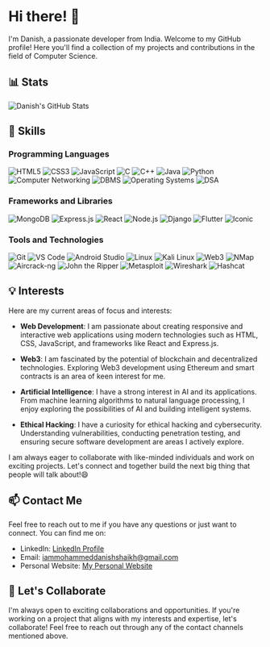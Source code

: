 # Hi there! 👋

I'm Danish, a passionate developer from India. Welcome to my GitHub profile! Here you'll find a collection of my projects and contributions in the field of Computer Science.

## 📊 Stats

![Danish's GitHub Stats](https://github-readme-stats.vercel.app/api?username=daanishhshaikh&show_icons=true&theme=tokyonight)

## 🌱 Skills

### Programming Languages
![HTML5](https://img.shields.io/badge/-HTML5-E34F26?style=flat-square&logo=html5&logoColor=white&color=E34F26&logoWidth=20)
![CSS3](https://img.shields.io/badge/-CSS3-1572B6?style=flat-square&logo=css3&logoColor=white&color=1572B6&logoWidth=20)
![JavaScript](https://img.shields.io/badge/-JavaScript-F7DF1E?style=flat-square&logo=javascript&logoColor=black&color=F7DF1E&logoWidth=20)
![C](https://img.shields.io/badge/-C-A8B9CC?style=flat-square&logo=c&logoColor=white&color=A8B9CC&logoWidth=20)
![C++](https://img.shields.io/badge/-C++-00599C?style=flat-square&logo=c%2B%2B&logoColor=white&color=00599C&logoWidth=20)
![Java](https://img.shields.io/badge/-Java-007396?style=flat-square&logo=java&logoColor=white&color=007396&logoWidth=20)
![Python](https://img.shields.io/badge/-Python-3776AB?style=flat-square&logo=python&logoColor=white&color=3776AB&logoWidth=20)
![Computer Networking](https://img.shields.io/badge/-Computer%20Networking-00BFFF?style=flat-square&logo=network&logoColor=white&color=00BFFF&logoWidth=20)
![DBMS](https://img.shields.io/badge/-DBMS-FFA500?style=flat-square&logo=database&logoColor=white&color=FFA500&logoWidth=20)
![Operating Systems](https://img.shields.io/badge/-Operating%20Systems-000000?style=flat-square&logo=linux&logoColor=white&color=000000&logoWidth=20)
![DSA](https://img.shields.io/badge/-DSA-FF6F00?style=flat-square&logo=algorithm&logoColor=white&color=FF6F00&logoWidth=20)

### Frameworks and Libraries
![MongoDB](https://img.shields.io/badge/-MongoDB-47A248?style=flat-square&logo=mongodb&logoColor=white&color=47A248&logoWidth=20)
![Express.js](https://img.shields.io/badge/-Express.js-000000?style=flat-square&logo=express&logoColor=white&color=000000&logoWidth=20)
![React](https://img.shields.io/badge/-React-61DAFB?style=flat-square&logo=react&logoColor=black&color=61DAFB&logoWidth=20)
![Node.js](https://img.shields.io/badge/-Node.js-339933?style=flat-square&logo=node.js&logoColor=white&color=339933&logoWidth=20)
![Django](https://img.shields.io/badge/-Django-092E20?style=flat-square&logo=django&logoColor=white&color=092E20&logoWidth=20)
![Flutter](https://img.shields.io/badge/-Flutter-02569B?style=flat-square&logo=flutter&logoColor=white&color=02569B&logoWidth=20)
![Iconic](https://img.shields.io/badge/-Iconic-FF6F39?style=flat-square&logo=iconic&logoColor=white&color=FF6F39&logoWidth=20)

### Tools and Technologies
![Git](https://img.shields.io/badge/-Git-F05032?style=flat-square&logo=git&logoColor=white&color=F05032&logoWidth=20)
![VS Code](https://img.shields.io/badge/-VS%20Code-007ACC?style=flat-square&logo=visual-studio-code&logoColor=white&color=007ACC&logoWidth=20)
![Android Studio](https://img.shields.io/badge/-Android%20Studio-3DDC84?style=flat-square&logo=android-studio&logoColor=white&color=3DDC84&logoWidth=20)
![Linux](https://img.shields.io/badge/-Linux-FCC624?style=flat-square&logo=linux&logoColor=black&color=FCC624&logoWidth=20)
![Kali Linux](https://img.shields.io/badge/-Kali%20Linux-557C94?style=flat-square&logo=kali-linux&logoColor=white&color=557C94&logoWidth=20)
![Web3](https://img.shields.io/badge/-Web3-F16822?style=flat-square&logo=ethereum&logoColor=white&color=F16822&logoWidth=20)
![NMap](https://img.shields.io/badge/-NMap-000000?style=flat-square&logo=nmap&logoColor=white&color=000000&logoWidth=20)
![Aircrack-ng](https://img.shields.io/badge/-Aircrack--ng-1F8ACB?style=flat-square&logo=aircrack-ng&logoColor=white&color=1F8ACB&logoWidth=20)
![John the Ripper](https://img.shields.io/badge/-John%20the%20Ripper-262626?style=flat-square&logo=john-the-ripper&logoColor=white&color=262626&logoWidth=20)
![Metasploit](https://img.shields.io/badge/-Metasploit-DC382D?style=flat-square&logo=metasploit&logoColor=white&color=DC382D&logoWidth=20)
![Wireshark](https://img.shields.io/badge/-Wireshark-1679A7?style=flat-square&logo=wireshark&logoColor=white&color=1679A7&logoWidth=20)
![Hashcat](https://img.shields.io/badge/-Hashcat-2E3440?style=flat-square&logo=hashcat&logoColor=white&color=2E3440&logoWidth=20)


## 💡 Interests

Here are my current areas of focus and interests:

- **Web Development**: I am passionate about creating responsive and interactive web applications using modern technologies such as HTML, CSS, JavaScript, and frameworks like React and Express.js.

- **Web3**: I am fascinated by the potential of blockchain and decentralized technologies. Exploring Web3 development using Ethereum and smart contracts is an area of keen interest for me.

- **Artificial Intelligence**: I have a strong interest in AI and its applications. From machine learning algorithms to natural language processing, I enjoy exploring the possibilities of AI and building intelligent systems.

- **Ethical Hacking**: I have a curiosity for ethical hacking and cybersecurity. Understanding vulnerabilities, conducting penetration testing, and ensuring secure software development are areas I actively explore.

I am always eager to collaborate with like-minded individuals and work on exciting projects. Let's connect and together build the next big thing that people will talk about!😄


## 📫 Contact Me

Feel free to reach out to me if you have any questions or just want to connect. You can find me on:
- LinkedIn: [LinkedIn Profile](https://www.linkedin.com/in/mohammed-danish-shaikh-dev/)
- Email: iammohammeddanishshaikh@gmail.com
- Personal Website: [My Personal Website](https://daanishhshaikh.github.io/CV/)

## 🚀 Let's Collaborate

I'm always open to exciting collaborations and opportunities. If you're working on a project that aligns with my interests and expertise, let's collaborate! Feel free to reach out through any of the contact channels mentioned above.
